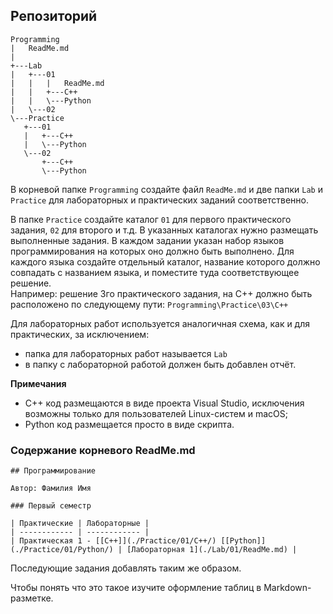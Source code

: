 ## Репозиторий

```
Programming
|   ReadMe.md
|
+---Lab
|   +---01
|   |   |   ReadMe.md
|   |   +---C++
|   |   \---Python
|   \---02
\---Practice
   +---01
   |   +---C++
   |   \---Python
   \---02
       +---C++
       \---Python
```

В корневой папке `Programming` создайте файл `ReadMe.md` и две папки `Lab` и `Practice` для лабораторных и практических заданий соответственно.

В папке `Practice` создайте каталог `01` для первого практического задания, `02` для второго и т.д. В указанных каталогах нужно размещать выполненные задания. В каждом задании указан набор языков программирования на которых оно должно быть выполнено. Для каждого языка создайте отдельный каталог, название которого должно совпадать с названием языка, и поместите туда соответствующее решение.  
Например: решение 3го практического задания, на С++ должно быть расположено по следующему пути: `Programming\Practice\03\C++`

Для лабораторных работ используется  аналогичная схема, как и для практических, за исключением:

- папка для лабораторных работ называется `Lab`
- в папку с лабораторной работой должен быть добавлен отчёт.

**Примечания**

- С++ код размещаются в виде проекта Visual Studio, исключения возможны только для пользователей Linux-систем и macOS;
- Python код размещается просто в виде скрипта.

### Содержание корневого ReadMe.md

```
## Программирование

Автор: Фамилия Имя

### Первый семестр

| Практические | Лабораторные |
| ------------ | ------------ |
| Практическая 1 - [[C++]](./Practice/01/C++/) [[Python]](./Practice/01/Python/) | [Лабораторная 1](./Lab/01/ReadMe.md) |
```

Последующие задания добавлять таким же образом.

Чтобы понять что это такое изучите оформление таблиц в Markdown-разметке.